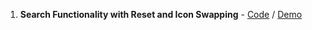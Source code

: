 1. **Search Functionality with Reset and Icon Swapping** - [Code](https://github.com/kutec/angularjs-snippets/blob/master/searchbox-with-reset-icon/index.md) / [Demo](http://kutec.github.io/angularjs-snippets/searchbox-with-reset-icon/)
